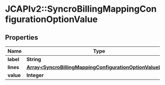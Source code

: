 # JCAPIv2::SyncroBillingMappingConfigurationOptionValue

## Properties
Name | Type | Description | Notes
------------ | ------------- | ------------- | -------------
**label** | **String** |  | [optional] 
**lines** | [**Array&lt;SyncroBillingMappingConfigurationOptionValueLine&gt;**](SyncroBillingMappingConfigurationOptionValueLine.md) |  | [optional] 
**value** | **Integer** |  | [optional] 

